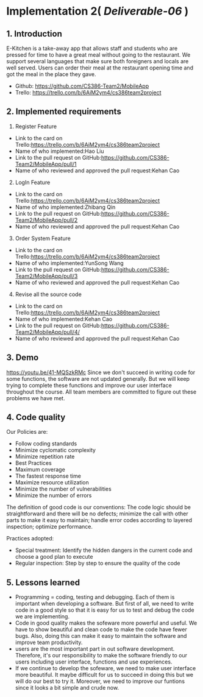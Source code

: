 # Implementation 2( *Deliverable-06* )

## 1. Introduction
E-Kitchen is a take-away app that allows staff and students who are pressed for time to have a great meal without going to the restaurant. We support several languages that make sure both foreigners and locals are well served. Users can order their meal at the restaurant opening time and got the meal in the place they gave.
* Github: https://github.com/CS386-Team2/MobileApp
* Trello: https://trello.com/b/6AiM2ym4/cs386team2project
## 2. Implemented requirements 
1. Register Feature
* Link to the card on Trello:https://trello.com/b/6AiM2ym4/cs386team2project
* Name of who implemented:Hao Liu
* Link to the pull request on GitHub:https://github.com/CS386-Team2/MobileApp/pull/1
* Name of who reviewed and approved the pull request:Kehan Cao

2. LogIn Feature
* Link to the card on Trello:https://trello.com/b/6AiM2ym4/cs386team2project
* Name of who implemented:Zhibang Qin
* Link to the pull request on GitHub:https://github.com/CS386-Team2/MobileApp/pull/2
* Name of who reviewed and approved the pull request:Kehan Cao

3. Order System Feature
* Link to the card on Trello:https://trello.com/b/6AiM2ym4/cs386team2project
* Name of who implemented:YunSong Wang
* Link to the pull request on GitHub:https://github.com/CS386-Team2/MobileApp/pull/3
* Name of who reviewed and approved the pull request:Kehan Cao

4. Revise all the source code
* Link to the card on Trello:https://trello.com/b/6AiM2ym4/cs386team2project
* Name of who implemented:Kehan Cao
* Link to the pull request on GitHub:https://github.com/CS386-Team2/MobileApp/pull/4/
* Name of who reviewed and approved the pull request:Kehan Cao

## 3. Demo
https://youtu.be/41-MQSzkRMc
Since we don't succeed in writing code for some functions, the software are not updated generally. But we will keep trying to complete these functions and improve our user interface throughout the course. All team members are committed to figure out these problems we have met.

## 4. Code quality 
Our Policies are: 
* Follow coding standards
* Minimize cyclomatic complexity
* Minimize repetition rate
* Best Practices
* Maximum coverage
* The fastest response time
* Maximize resource utilization
* Minimize the number of vulnerabilities
* Minimize the number of errors

The definition of good code is our conventions: 
The code logic should be straightforward and there will be no defects; minimize the call with other parts to make it easy to maintain; handle error codes according to layered inspection; optimize performance.

Practices adopted:
* Special treatment:
  Identify the hidden dangers in the current code and choose a good plan to execute
* Regular inspection:
  Step by step to ensure the quality of the code
  
## 5. Lessons learned  
* Programming = coding, testing and debugging. Each of them is important when developing a software. But first of all, we need to write code in a good style so that it is easy for us to test and debug the code we are implementing.
* Code in good quality makes the sofeware more powerful and useful. We have to show beautiful and clean code to make the code have fewer bugs. Also, doing this can make it easy to maintain the software and improve team productivity.
* users are the most important part in out software development. Therefore, it's our responsibility to make the software friendly to our users including user interface, functions and use experiences.
* If we continue to develop the sofeware, we need to make user interface more beautiful. It maybe difficult for us to succeed in doing this but we will do our best to try it. Moreover, we need to improve our funtions since it looks a bit simple and crude now.

